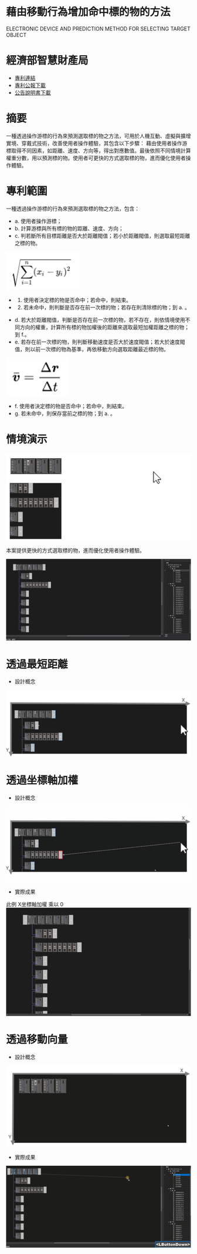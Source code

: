 # 藉由移動行為增加命中標的物的方法
ELECTRONIC DEVICE AND PREDICTION METHOD FOR SELECTING TARGET OBJECT

# 經濟部智慧財產局

- [專利連結](https://twpat3.tipo.gov.tw/twpatc/twpatkm?!!FRURLI708167)
- [專利公報下載](https://github.com/Jia-Hong-Peng/Jia-Hong-Peng-ELECTRONIC-DEVICE-AND-PREDICTION-METHOD-FOR-SELECTING-TARGET-OBJECT-NOTE/raw/main/document/GA-I708167.pdf)
- [公告說明書下載](https://github.com/Jia-Hong-Peng/Jia-Hong-Peng-ELECTRONIC-DEVICE-AND-PREDICTION-METHOD-FOR-SELECTING-TARGET-OBJECT-NOTE/raw/main/document/TB001556424_GN__1_108107178_I708167.pdf)

# 摘要
一種透過操作游標的行為來預測選取標的物之方法，可用於人機互動、虛擬與擴增實境、穿戴式技術，改善使用者操作體驗，其包含以下步驟：
藉由使用者操作游標取得不同因素，如距離、速度、方向等，得出對應數值。最後依照不同情境計算權重分數，用以預測標的物。使用者可更快的方式選取標的物，進而優化使用者操作體驗。

# 專利範圍
一種透過操作游標的行為來預測選取標的物之方法，包含：

* a. 使用者操作游標；
* b. 計算游標與所有標的物的距離、速度、方向；
* c. 判若斷所有目標距離是否大於距離閥值；若小於距離閥值，則選取最短距離之標的物。  

![](https://github.com/Jia-Hong-Peng/Jia-Hong-Peng-ELECTRONIC-DEVICE-AND-PREDICTION-METHOD-FOR-SELECTING-TARGET-OBJECT-NOTE/blob/main/image/principle01.png)

  - 1) 使用者決定標的物是否命中；若命中，則結束。
  - 2) 若未命中，則判斷是否存在前一次標的物；若存在則清除標的物；到 a. 。
* d. 若大於距離閥值，判斷是否存在前一次標的物，若不存在，則依情境使用不同方向的權重，計算所有標的物加權後的距離來選取最短加權距離之標的物；到 f.。
* e. 若存在前一次標的物，則判斷移動速度是否大於速度閥值；若大於速度閥值，則以前一次標的物為基準，再依移動方向選取距離最近標的物。  
  
![](https://github.com/Jia-Hong-Peng/Jia-Hong-Peng-ELECTRONIC-DEVICE-AND-PREDICTION-METHOD-FOR-SELECTING-TARGET-OBJECT-NOTE/blob/main/image/principle02.png)

* f. 使用者決定標的物是否命中；若命中，則結束。
* g. 若未命中，則保存當前之標的物；到 a. 。

# 情境演示

![](https://github.com/Jia-Hong-Peng/Jia-Hong-Peng-ELECTRONIC-DEVICE-AND-PREDICTION-METHOD-FOR-SELECTING-TARGET-OBJECT-NOTE/blob/main/image/demo01.gif)

本案提供更快的方式選取標的物，進而優化使用者操作體驗。

![](https://github.com/Jia-Hong-Peng/Jia-Hong-Peng-ELECTRONIC-DEVICE-AND-PREDICTION-METHOD-FOR-SELECTING-TARGET-OBJECT-NOTE/blob/main/image/demo02.gif)


# 透過最短距離

- 設計概念

![](https://github.com/Jia-Hong-Peng/Jia-Hong-Peng-ELECTRONIC-DEVICE-AND-PREDICTION-METHOD-FOR-SELECTING-TARGET-OBJECT-NOTE/blob/main/image/demo03.gif)


# 透過坐標軸加權

- 設計概念

![](https://github.com/Jia-Hong-Peng/Jia-Hong-Peng-ELECTRONIC-DEVICE-AND-PREDICTION-METHOD-FOR-SELECTING-TARGET-OBJECT-NOTE/blob/main/image/demo04.gif)

- 實際成果

此例 X坐標軸加權 乘以 0
![](https://github.com/Jia-Hong-Peng/Jia-Hong-Peng-ELECTRONIC-DEVICE-AND-PREDICTION-METHOD-FOR-SELECTING-TARGET-OBJECT-NOTE/blob/main/image/demo05.gif)

# 透過移動向量

- 設計概念

![](https://github.com/Jia-Hong-Peng/Jia-Hong-Peng-ELECTRONIC-DEVICE-AND-PREDICTION-METHOD-FOR-SELECTING-TARGET-OBJECT-NOTE/blob/main/image/demo06.gif)


- 實際成果

![](https://github.com/Jia-Hong-Peng/Jia-Hong-Peng-ELECTRONIC-DEVICE-AND-PREDICTION-METHOD-FOR-SELECTING-TARGET-OBJECT-NOTE/blob/main/image/demo07.gif)
